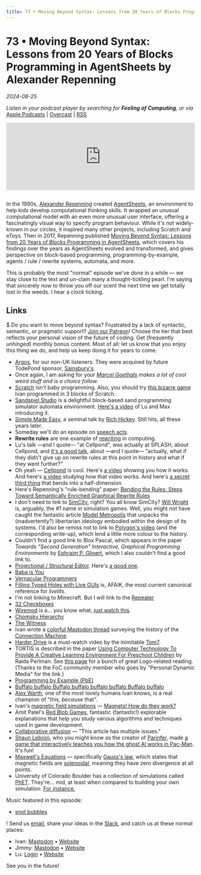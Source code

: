 ```yaml
---
title: 73 • Moving Beyond Syntax: Lessons from 20 Years of Blocks Programming in AgentSheets by Alexander Repenning
---
```


# 73 • Moving Beyond Syntax: Lessons from 20 Years of Blocks Programming in AgentSheets by Alexander Repenning

_2024-08-25_

_Listen in your podcast player by searching for **Feeling of Computing**, or via_ [Apple Podcasts](https://podcasts.apple.com/podcast/future-of-coding/id1265527976) \| [Overcast](https://overcast.fm/itunes1265527976) \| [RSS](https://omny.fm/shows/feeling-of-computing/playlists/podcast.rss)

<iframe src="https://omny.fm/shows/feeling-of-computing/moving-beyond-syntax-by-alexander-repenning/embed" width="100%" height="180" frameborder="0" style="margin-bottom: 1em"></iframe>

In the 1990s, [Alexander Repenning](https://en.wikipedia.org/wiki/Alexander_Repenning) created [AgentSheets](https://en.wikipedia.org/wiki/AgentSheets), an environment to help kids develop computational thinking skills. It wrapped an unusual computational model with an even more unusual user interface, offering a fascinatingly visual way to specify program behaviour. While it's not widely-known in our circles, it inspired many other projects, including Scratch and eToys. Then in 2017, Repenning published [Moving Beyond Syntax: Lessons from 20 Years of Blocks Programming in AgentSheets](https://agentsheets.com/img/educators/20YearsofBlockProgramingLessonsLearned_published.pdf), which covers his findings over the years as AgentSheets evolved and transformed, and gives perspective on block-based programming, programming-by-example, agents / rule / rewrite systems, automata, and more.

This is probably the most "normal" episode we've done in a while — we stay close to the text and un-clam many a thought-tickling pearl. I'm saying that sincerely now to throw you off our scent the next time we get totally lost in the weeds. I hear a clock ticking.

## Links

$ Do you want to move beyond syntax? Frustrated by a lack of syntactic, semantic, or pragmatic support? [Join our Patreon](https://www.patreon.com/feelingofcomputing)! Choose the tier that best reflects your personal vision of the future of coding. Get (frequently _unhinged_) monthly bonus content. Most of all: let us know that you enjoy this thing we do, and help us keep doing it for years to come.

- [Argos](<https://en.wikipedia.org/wiki/Argos_(retailer)>), for our non-UK listeners. They were acquired by future TodePond sponsor, [Sainsbury's](https://en.wikipedia.org/wiki/Sainsbury%27s).
- Once again, I am asking for your _[Marcel Goethals](https://mastodon.social/@wolkenmachine) makes a lot of cool weird stuff and is a choice follow._
- [Scratch](<https://en.wikipedia.org/wiki/Scratch_(programming_language)>) isn't baby programming. Also, you should try [this bizarre game](https://github.com/ivanreese/2222) Ivan programmed in 3 blocks of Scratch.
- [Sandspiel Studio](https://studio.sandspiel.club) is a delightful block-based sand programming simulator automata environment. [Here's a video](https://www.youtube.com/watch?v=ecCVor7mJ6o) of Lu and Max introducing it.
- [Simple Made Easy](https://www.youtube.com/watch?v=SxdOUGdseq4), a seminal talk by [Rich Hickey](https://en.wikipedia.org/wiki/Rich_Hickey). Still hits, all these years later.
- Someday we'll do an episode on [speech acts](https://en.wikipedia.org/wiki/Speech_act).
- **Rewrite rules** are one example of [rewriting](https://en.wikipedia.org/wiki/Rewriting) in computing.
- Lu's talk —and I quote— "at Cellpond", was actually at SPLASH, about Cellpond, and [it's a good talk](https://www.youtube.com/watch?v=eQgxFuw8f1U), about —and I quote— "actually, what if they didn't give up on rewrite rules at this point in history and what if they went further?"
- Oh yeah — [Cellpond](https://cellpond.cool) is cool. Here's [a video](https://www.youtube.com/watch?v=xvlsJ3FqNYU) showing you how it works. And here's [a video](https://www.youtube.com/watch?v=2jX84iTXKg8) studying how that video works. And here's [a secret third thing](https://www.youtube.com/watch?v=hlsDbXSZ2ko) that bends into a half-dimension.
- Here's Repenning's "rule-bending" paper: [Bending the Rules: Steps Toward Semantically Enriched Graphical Rewrite Rules](https://home.cs.colorado.edu/~ralex/papers/PDF/VL95-RuleBending.pdf)
- I don't need to link to [SimCity](https://en.wikipedia.org/wiki/SimCity), right? You all know SimCity? [Will Wright](<https://en.wikipedia.org/wiki/Will_Wright_(game_designer)>) is, arguably, the #1 name in simulation games. Well, you might not have caught the fantastic article [Model Metropolis](https://logicmag.io/play/model-metropolis/) that unpacks the (inadvertently?) libertarian ideology embodied within the design of its systems. I'd also be remiss not to link to [Polygon's video](https://www.polygon.com/videos/2021/4/1/22352583/simcity-hidden-politics-ideology-urban-dynamics) (and the corresponding write-up), which lend a little more colour to the history.
- Couldn't find a good link to Blox Pascal, which appears in the paper _Towards "Second Generation" Interactive, Graphical Programming Environments_ by [Ephraim P. Glinert](https://www.cs.rpi.edu/~glinert/vita-pubs.html), which I also couldn't find a good link to.
- [Projectional / Structural Editor](https://en.wikipedia.org/wiki/Structure_editor). Here's [a good one](https://hazel.org).
- [Baba is You](https://www.patreon.com/posts/baba-is-you-104986179)
- [Vernacular Programmers](/episodes/069)
- [Filling Typed Holes with Live GUIs](https://hazel.org/papers/livelits-paper.pdf) is, AFAIK, the most current canonical reference for _livelits_.
- I'm not linking to Minecraft. But I will link to the [Repeater](https://minecraft.fandom.com/wiki/Redstone_Repeater)
- [32 Checkboxes](https://www.patreon.com/posts/32-checkboxes-103278355)
- [Wiremod](https://wiremod.com) is a… you know what, [just watch this](https://www.youtube.com/watch?v=6wEkNT2McKo).
- [Chomsky Hierarchy](https://en.wikipedia.org/wiki/Chomsky_hierarchy)
- [The Witness](<https://en.wikipedia.org/wiki/The_Witness_(song)>)
- Ivan wrote a [colorful Mastodon thread](https://mastodon.social/@spiralganglion/112578884737169457) surveying the history of the [Connection Machine](https://en.wikipedia.org/wiki/Connection_Machine).
- [Harder Drive](http://tom7.org/harder/) is a must-watch video by the inimitable [Tom7](http://tom7.org).
- TORTIS is described in the paper [Using Computer Technology To Provide A Creative Learning Environment For Preschool Children](https://dspace.mit.edu/bitstream/handle/1721.1/5784/AIM-360.pdf) by Raida Perlman. See [this page](https://el.media.mit.edu/logo-foundation/resources/mit_logo_memos.html) for a bunch of great Logo-related reading. (Thanks to the FoC community member who goes by "Personal Dynamic Media" for the link.)
- [Programming by Example (PbE)](https://en.wikipedia.org/wiki/Programming_by_example)
- [Buffalo buffalo Buffalo buffalo buffalo buffalo Buffalo buffalo](https://en.wikipedia.org/wiki/Buffalo_buffalo_Buffalo_buffalo_buffalo_buffalo_Buffalo_buffalo)
- [Alex Warth](https://alexwarth.github.io), one of the most lovely humans Ivan knows, is a real champion of "this, _because_ that".
- Ivan's [magnetic field simulations](https://ivanish.ca/magnetic-fields/) — [Magnets! How do they work?](https://knowyourmeme.com/memes/miracles-fucking-magnets-how-do-they-work)
- Amit Patel's [Red Blob Games](https://www.redblobgames.com), fantastic (fantastic!) explorable explanations that help you study various algorithms and techniques used in game development.
- [Collaborative diffusion](https://en.wikipedia.org/wiki/Collaborative_diffusion) — "This article has multiple issues."
- [Shaun Lebron](https://shaunlebron.github.io), who you might know as the creator of [Parinfer](https://shaunlebron.github.io/parinfer/), made [a game that interactively teaches you how the ghost AI works in Pac-Man](http://shaunlebron.github.io/gh4st/). It's fun!
- [Maxwell's Equations](https://en.wikipedia.org/wiki/Maxwell%27s_equations) — specifically [Gauss's law](https://en.wikipedia.org/wiki/Maxwell%27s_equations#Gauss's_law), which states that magnetic fields are [solenoidal](https://en.wikipedia.org/wiki/Solenoidal_vector_field), meaning they have zero divergence at all points.
- University of Colorado Boulder has a collection of simulations called [PhET](https://phet.colorado.edu). They're… mid, at least when compared to building your own simulation. [For instance.](https://phet.colorado.edu/sims/html/faradays-law/latest/faradays-law_all.html)

Music featured in this episode:

- [snot bubbles](https://www.youtube.com/watch?v=gSJeHDlhYls)

! Send us [email](mailto:hello@feelingof.com?subject=Email%20from%20a%20listener), share your ideas in the [Slack](/community), and catch us at these normal places:

- Ivan: [Mastodon](https://mastodon.social/@spiralganglion) • [Website](https://ivanish.ca)
- Jimmy: [Mastodon](https://hachyderm.io/@jimmyhmiller) • [Website](https://jimmyhmiller.github.io)
- Lu: [Login](http://todepond.com/lab/login) • [Website](https://www.todepond.com)

See you in the future!
